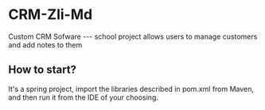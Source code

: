 # CRM-Zli-Md
Custom CRM Sofware  --- school project
allows users to manage customers and add notes to them

## How to start?
It's a spring project, import the libraries described in pom.xml from Maven, and then run it from the IDE of your choosing.
